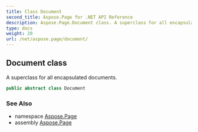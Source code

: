 ```yaml
---
title: Class Document
second_title: Aspose.Page for .NET API Reference
description: Aspose.Page.Document class. A superclass for all encapsulated documents
type: docs
weight: 20
url: /net/aspose.page/document/
---
```

## Document class

A superclass for all encapsulated documents.

```csharp
public abstract class Document
```

### See Also

* namespace [Aspose.Page](../../aspose.page/)
* assembly [Aspose.Page](../../)


